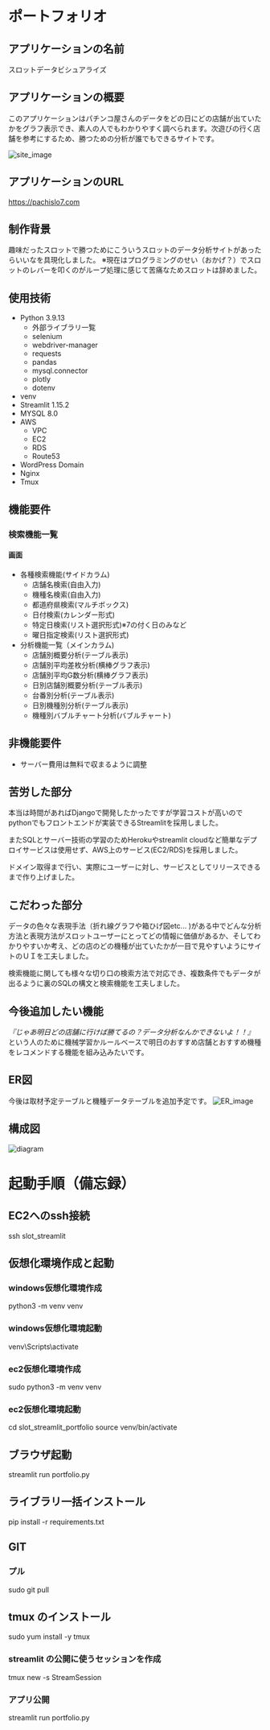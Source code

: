 # ポートフォリオ
## アプリケーションの名前	
スロットデータビシュアライズ

## アプリケーションの概要	
このアプリケーションはパチンコ屋さんのデータをどの日にどの店舗が出ていたかをグラフ表示でき、素人の人でもわかりやすく調べられます。次遊びの行く店舗を参考にするため、勝つための分析が誰でもできるサイトです。

![site_image](https://user-images.githubusercontent.com/117744645/207402527-a3bd09f7-8e39-4301-a2d3-217eb8e3ba42.png)

## アプリケーションのURL	
https://pachislo7.com

## 制作背景	
趣味だったスロットで勝つためにこういうスロットのデータ分析サイトがあったらいいなを具現化しました。
※現在はプログラミングのせい（おかげ？）でスロットのレバーを叩くのがループ処理に感じて苦痛なためスロットは辞めました。

## 使用技術	
- Python 3.9.13
    - 外部ライブラリ一覧
    - selenium
    - webdriver-manager
    - requests
    - pandas
    - mysql.connector
    - plotly
    - dotenv
- venv
- Streamlit 1.15.2
- MYSQL 8.0
- AWS
    - VPC
    - EC2
    - RDS
    - Route53
- WordPress Domain
- Nginx
- Tmux
## 機能要件
### 検索機能一覧	
#### 画面
- 各種検索機能(サイドカラム)
    - 店舗名検索(自由入力)
    - 機種名検索(自由入力)
    - 都道府県検索(マルチボックス)
    - 日付検索(カレンダー形式)
    - 特定日検索(リスト選択形式)※7の付く日のみなど
    - 曜日指定検索(リスト選択形式)
- 分析機能一覧（メインカラム)
    - 店舗別概要分析(テーブル表示)
    - 店舗別平均差枚分析(横棒グラフ表示)
    - 店舗別平均G数分析(横棒グラフ表示)
    - 日別店舗別概要分析(テーブル表示)
    - 台番別分析(テーブル表示)
    - 日別機種別分析(テーブル表示)
    - 機種別バブルチャート分析(バブルチャート)


## 非機能要件
- サーバー費用は無料で収まるように調整
 
## 苦労した部分
本当は時間があればDjangoで開発したかったですが学習コストが高いのでpythonでもフロントエンドが実装できるStreamlitを採用しました。  

またSQLとサーバー技術の学習のためHerokuやstreamlit cloudなど簡単なデプロイサービスは使用せず、AWS上のサービス(EC2/RDS)を採用しました。  

ドメイン取得まで行い、実際にユーザーに対し、サービスとしてリリースできるまで作り上げました。

## こだわった部分
データの色々な表現手法（折れ線グラフや箱ひげ図etc...
)がある中でどんな分析方法と表現方法がスロットユーザーにとってどの情報に価値があるか、そしてわかりやすいか考え、どの店のどの機種が出ていたかが一目で見やすいようにサイトのＵＩを工夫しました。

検索機能に関しても様々な切り口の検索方法で対応でき、複数条件でもデータが出るように裏のSQLの構文と検索機能を工夫しました。

## 今後追加したい機能	
*『じゃあ明日どの店舗に行けば勝てるの？データ分析なんかできないよ！！』*  
  という人のために機械学習かルールベースで明日のおすすめ店舗とおすすめ機種をレコメンドする機能を組み込みたいです。

## ER図	
今後は取材予定テーブルと機種データテーブルを追加予定です。
![ER_image](https://user-images.githubusercontent.com/117744645/207644300-a43c0f30-b427-4c8c-b822-9852556f147b.png)

## 構成図	
![diagram](https://user-images.githubusercontent.com/117744645/207901420-52a50888-4521-40f7-bbf1-46c9d3f628ec.png)

# 起動手順（備忘録）

## EC2へのssh接続
ssh slot_streamlit

## 仮想化環境作成と起動
### windows仮想化環境作成
python3 -m venv venv
### windows仮想化環境起動
venv\Scripts\activate

### ec2仮想化環境作成
sudo python3 -m venv venv
### ec2仮想化環境起動
cd slot_streamlit_portfolio
source venv/bin/activate

## ブラウザ起動
streamlit run portfolio.py

## ライブラリ一括インストール
pip install -r requirements.txt

## GIT
### プル
sudo git pull 


## tmux のインストール
sudo yum install -y tmux

### streamlit の公開に使うセッションを作成
tmux new -s StreamSession

### アプリ公開
streamlit run portfolio.py